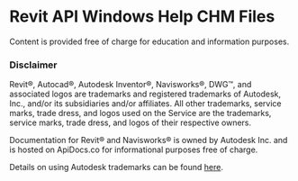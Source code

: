 # Revit API Windows Help CHM Files

Content is provided free of charge for education and information purposes.

### Disclaimer

Revit®, Autocad®, Autodesk Inventor®, Navisworks®, DWG™, and associated logos are trademarks and registered trademarks of Autodesk, Inc., and/or its subsidiaries and/or affiliates. All other trademarks, service marks, trade dress, and logos used on the Service are the trademarks, service marks, trade dress, and logos of their respective owners.

Documentation for Revit® and Navisworks® is owned by Autodesk Inc. and is hosted on ApiDocs.co for informational purposes free of charge.

Details on using Autodesk trademarks can be found [here](https://www.autodesk.com/company/legal-notices-trademarks/trademarks/autodesk-inc).

